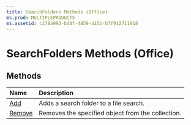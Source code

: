 ```yaml
---
title: SearchFolders Methods (Office)
ms.prod: MULTIPLEPRODUCTS
ms.assetid: c178a993-bd0f-4859-a15b-b7f912711918
---
```



# SearchFolders Methods (Office)

## Methods



|**Name**|**Description**|
|:-----|:-----|
|[Add](searchfolders-add-method-office.md)|Adds a search folder to a file search.|
|[Remove](searchfolders-remove-method-office.md)|Removes the specified object from the collection.|

